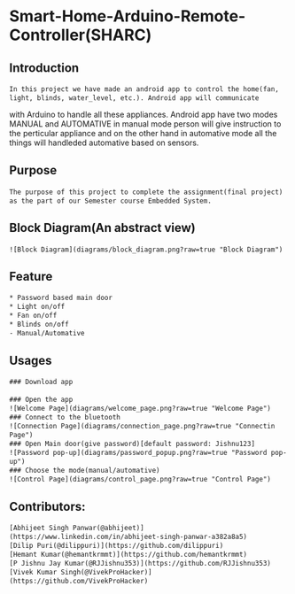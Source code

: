 # Smart-Home-Arduino-Remote-Controller(SHARC)

## Introduction
	In this project we have made an android app to control the home(fan, light, blinds, water_level, etc.). Android app will communicate
 with Arduino to handle all these appliances. Android app have two modes MANUAL and AUTOMATIVE in manual mode person will give instruction to
 the perticular appliance and on the other hand in automative mode all the things will handleded automative based on sensors.

## Purpose
	The purpose of this project to complete the assignment(final project) as the part of our Semester course Embedded System.

## Block Diagram(An abstract view)
	![Block Diagram](diagrams/block_diagram.png?raw=true "Block Diagram")

## Feature
	* Password based main door
	* Light on/off
	* Fan on/off
	* Blinds on/off
	- Manual/Automative

## Usages	
	### Download app

	### Open the app
	![Welcome Page](diagrams/welcome_page.png?raw=true "Welcome Page")
	### Connect to the bluetooth
	![Connection Page](diagrams/connection_page.png?raw=true "Connectin Page")
	### Open Main door(give password)[default password: Jishnu123]
	![Password pop-up](diagrams/password_popup.png?raw=true "Password pop-up")
	### Choose the mode(manual/automative)	
	![Control Page](diagrams/control_page.png?raw=true "Control Page")

## Contributors:
	[Abhijeet Singh Panwar(@abhijeet)](https://www.linkedin.com/in/abhijeet-singh-panwar-a382a8a5)
	[Dilip Puri(@dilippuri)](https://github.com/dilippuri)
	[Hemant Kumar(@hemantkrmmt)](https://github.com/hemantkrmmt)
	[P Jishnu Jay Kumar(@RJJishnu353)](https://github.com/RJJishnu353)
	[Vivek Kumar Singh(@VivekProHacker)](https://github.com/VivekProHacker)


